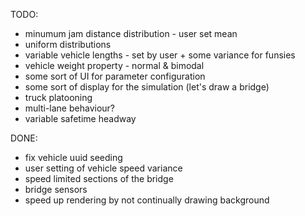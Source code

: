 TODO:
* minumum jam distance distribution - user set mean
* uniform distributions
* variable vehicle lengths - set by user + some variance for funsies
* vehicle weight property - normal & bimodal
* some sort of UI for parameter configuration
* some sort of display for the simulation (let's draw a bridge)
* truck platooning
* multi-lane behaviour?
* variable safetime headway

DONE:
* fix vehicle uuid seeding
* user setting of vehicle speed variance
* speed limited sections of the bridge
* bridge sensors
* speed up rendering by not continually drawing background
